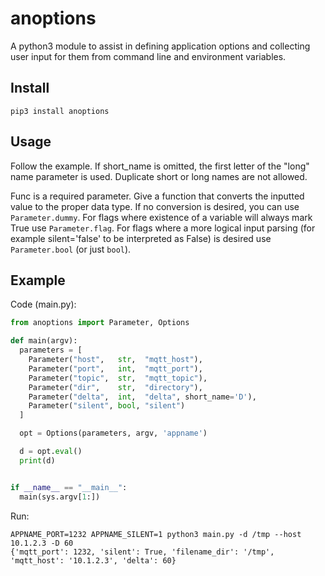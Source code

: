 # anoptions

A python3 module to assist in defining application options and collecting user input for them from command line and environment variables.

## Install

`pip3 install anoptions`

## Usage

Follow the example. If short_name is omitted, the first letter of the "long" name parameter is used. Duplicate short or long names are not allowed.

Func is a required parameter. Give a function that converts the inputted value to the proper data type. If no conversion is desired, you can use `Parameter.dummy`.
For flags where existence of a variable will always mark True use `Parameter.flag`.
For flags where a more logical input parsing (for example silent='false' to be interpreted as False) is desired use `Parameter.bool` (or just `bool`).


## Example

Code (main.py):

```python
from anoptions import Parameter, Options

def main(argv):
  parameters = [
    Parameter("host",   str,  "mqtt_host"),
    Parameter("port",   int,  "mqtt_port"),
    Parameter("topic",  str,  "mqtt_topic"),
    Parameter("dir",    str,  "directory"),
    Parameter("delta",  int,  "delta", short_name='D'),
    Parameter("silent", bool, "silent")
  ]

  opt = Options(parameters, argv, 'appname')

  d = opt.eval()
  print(d)


if __name__ == "__main__":
  main(sys.argv[1:])
```

Run:

```shell
APPNAME_PORT=1232 APPNAME_SILENT=1 python3 main.py -d /tmp --host 10.1.2.3 -D 60
{'mqtt_port': 1232, 'silent': True, 'filename_dir': '/tmp', 'mqtt_host': '10.1.2.3', 'delta': 60}
```

